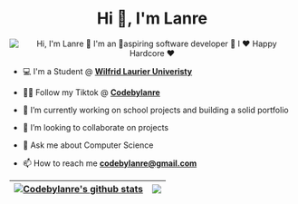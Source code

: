 <h1 align="center">Hi 👋, I'm Lanre</h1>
<p align="center">
  <img src="https://github.com/matyo91/matyo91/raw/main/assets/github.gif" alt="Hi, I'm Lanre 👋 I'm an 🚀aspiring software  developer 🚀 I ❤️ Happy Hardcore ❤️">
</p>  

- 💻 I'm a Student @ <a href="https://www.wlu.ca/"><strong>Wilfrid Laurier Univeristy</strong></a></li>

- 👨‍💻 Follow my Tiktok @ <a href="https://www.tiktok.com/@codebylanre/"><strong>Codebylanre</strong></a></li>

- 🔭 I’m currently working on school projects and building a solid portfolio

- 👯 I’m looking to collaborate on projects

- 💬 Ask me about Computer Science

- 📫 How to reach me **codebylanre@gmail.com**




| <a href="https://github.com/codebylanre/github-readme-stats"><img align="center" src="https://github-readme-stats-codebylanres-projects.vercel.app//api?username=codebylanre&show_icons=true&include_all_commits=true&theme=buefy&hide_border=true" alt="Codebylanre's github stats" /></a> | <a href="https://github.com/codebylanre/github-readme-stats"><img align="center" src="https://github-readme-stats-codebylanres-projects.vercel.app//api/top-langs/?username=codebylanre&layout=compact&theme=buefy&hide_border=true" /></a> |
| ------------- | ------------- |



<!--
**codebylanre/codebylanre** is a ✨ _special_ ✨ repository because its `README.md` (this file) appears on your GitHub profile.

Here are some ideas to get you started:
![](https://komarev.com/ghpvc/?username=codebylanre)
- 🔭 I’m currently working on ...
- 🌱 I’m currently learning ...
- 👯 I’m looking to collaborate on ...
- 🤔 I’m looking for help with ...
- 💬 Ask me about ...
- 📫 How to reach me: ...
- 😄 Pronouns: ...
- ⚡ Fun fact: ...
-->
